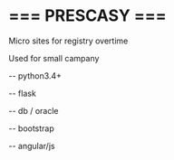 # === PRESCASY ===

Micro sites for registry overtime

Used for small campany

-- python3.4+

-- flask

-- db / oracle

-- bootstrap

-- angular/js




